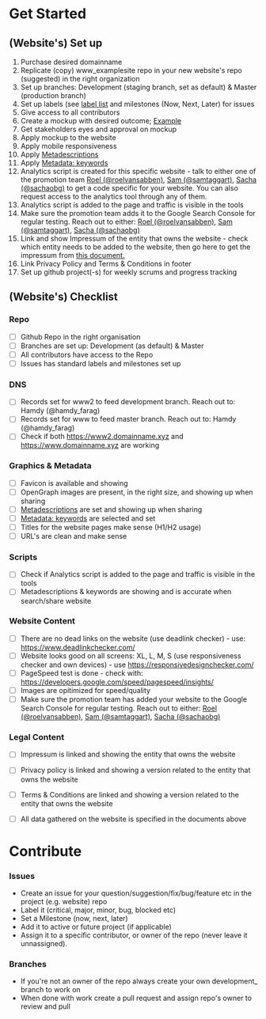 # Get Started

## (Website's) Set up
1. Purchase desired domainname
2. Replicate (copy) www_examplesite repo in your new website's repo (suggested) in the right organization
3. Set up branches: Development (staging branch, set as default) & Master (production branch)
4. Set up labels (see [label list](https://github.com/threefoldfoundation/www_examplesite/labels) and milestones (Now, Next, Later) for issues
5. Give access to all contributors
6. Create a mockup with desired outcome; [Example](https://github.com/threefoldfoundation/www_threefold_io/issues/1)
7. Get stakeholders eyes and approval on mockup
8. Apply mockup to the website
9. Apply mobile responsiveness
10. Apply [Metadescriptions](https://www.w3schools.com/tags/tag_meta.asp)
11. Apply [Metadata: keywords](https://www.w3schools.com/tags/tag_meta.asp)
12. Analytics script is created for this specific website - talk to either one of the promotion team [Roel (@roelvansabben)](https://t.me/roelvansabben), [Sam (@samtaggart)](https://t.me/samtaggart),  [Sacha (@sachaobg)](https://t.me/sachaobg) to get a code specific for your website. You can also request access to the analytics tool through any of them.
13. Analytics script is added to the page and traffic is visible in the tools
14. Make sure the promotion team adds it to the Google Search Console for regular testing. Reach out to either: [Roel (@roelvansabben)](https://t.me/roelvansabben), [Sam (@samtaggart)](https://t.me/samtaggart), [Sacha (@sachaobg)](https://t.me/sachaobg)
15. Link and show Impressum of the entity that owns the website - check which entity needs to be added to the website, then go here to get the impressum from [this document.](https://secure.threefold.me/pad/#/2/pad/edit/SBviA-Q-3QP1vSiBcH4hLYgH/)
16. Link Privacy Policy and Terms & Conditions in footer
17. Set up github project(-s) for weekly scrums and progress tracking


## (Website's) Checklist

### Repo
- [ ] Github Repo in the right organisation
- [ ] Branches are set up: Development (as default) & Master
- [ ] All contributors have access to the Repo
- [ ] Issues has standard labels and milestones set up

### DNS
- [ ] Records set for www2 to feed development branch. Reach out to: Hamdy (@hamdy_farag)
- [ ] Records set for www to feed master branch. Reach out to: Hamdy (@hamdy_farag)
- [ ] Check if both https://www2.domainname.xyz and https://www.domainname.xyz are working

### Graphics & Metadata    
- [ ] Favicon is available and showing
- [ ] OpenGraph images are present, in the right size, and showing up when sharing
- [ ] [Metadescriptions](https://www.w3schools.com/tags/tag_meta.asp) are set and showing up when sharing
- [ ] [Metadata: keywords](https://www.w3schools.com/tags/tag_meta.asp) are selected and set
- [ ] Titles for the website pages make sense (H1/H2 usage)
- [ ] URL's are clean and make sense

### Scripts
- [ ] Check if Analytics script is added to the page and traffic is visible in the tools
- [ ] Metadescriptions & keywords are showing and is accurate when search/share website

### Website Content
- [ ] There are no dead links on the website (use deadlink checker) - use: https://www.deadlinkchecker.com/
- [ ] Website looks good on all screens: XL, L, M, S (use responsiveness checker and own devices) - use https://responsivedesignchecker.com/
- [ ] PageSpeed test is done - check with: https://developers.google.com/speed/pagespeed/insights/
- [ ] Images are opitimized for speed/quality
- [ ] Make sure the promotion team has added your website to the Google Search Console for regular testing. Reach out to either: [Roel (@roelvansabben)](https://t.me/roelvansabben), [Sam (@samtaggart)](https://t.me/samtaggart),  [Sacha (@sachaobg)](https://t.me/sachaobg)

### Legal Content
- [ ] Impressum is linked and showing the entity that owns the website
- [ ] Privacy policy is linked and showing a version related to the entity that owns the website
- [ ] Terms & Conditions are linked and showing a version related to the entity that owns the website
- [ ] All data gathered on the website is specified in the documents above


# Contribute

### Issues
- Create an issue for your question/suggestion/fix/bug/feature etc in the project (e.g. website) repo
- Label it (critical, major, minor, bug, blocked etc)
- Set a Milestone (now, next, later)
- Add it to active or future project (if applicable)
- Assign it to a specific contributor, or owner of the repo (never leave it unnassigned).

### Branches
- If you're not an owner of the repo always create your own development_<name> branch to work on
- When done with work create a pull request and assign repo's owner to review and pull
